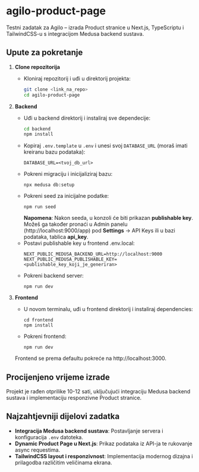 # agilo-product-page
Testni zadatak za Agilo – izrada Product stranice u Next.js, TypeScriptu i TailwindCSS-u s integracijom Medusa backend sustava.

## Upute za pokretanje

1. **Clone repozitorija**
   - Kloniraj repozitorij i uđi u direktorij projekta:
     ```bash
     git clone <link_na_repo>
     cd agilo-product-page
     ```

2. **Backend**
   - Uđi u backend direktorij i instaliraj sve dependecije:
     ```bash
     cd backend
     npm install
     ```
   - Kopiraj `.env.template` u `.env` i unesi svoj `DATABASE_URL` (moraš imati kreiranu bazu podataka):
     ```
     DATABASE_URL=<tvoj_db_url>
     ```
   - Pokreni migraciju i inicijaliziraj bazu: 
     ```
     npx medusa db:setup
     
     ```
   - Pokreni seed za inicijalne podatke:
     ``` 
     npm run seed
     ```
     **Napomena**: Nakon seeda, u konzoli će biti prikazan **publishable key**. Možeš ga također pronaći u Admin panelu (http://localhost:9000/app) pod **Settings** → API Keys ili u bazi podataka, tablica       **api_key**.
   - Postavi publishable key u frontend .env.local:
     ```
     NEXT_PUBLIC_MEDUSA_BACKEND_URL=http://localhost:9000
     NEXT_PUBLIC_MEDUSA_PUBLISHABLE_KEY=<publishable_key_koji_je_generiran>
     ```
   - Pokreni backend server:
     ```
     npm run dev
     ```

3. **Frontend**
   - U novom terminalu, uđi u frontend direktorij i instaliraj dependencies:
     ```
     cd frontend
     npm install
     ```
   - Pokreni frontend:
     ```
     npm run dev
     ```
   Frontend se prema defaultu pokreće na http://localhost:3000.

## Procijenjeno vrijeme izrade
Projekt je rađen otprilike 10-12 sati, uključujući integraciju Medusa backend sustava i implementaciju responzivne Product stranice.

## Najzahtjevniji dijelovi zadatka
- **Integracija Medusa backend sustava**: Postavljanje servera i konfiguracija `.env` datoteka.
- **Dynamic Product Page u Next.js**: Prikaz podataka iz API-ja te rukovanje async requestima.
- **TailwindCSS layout i responzivnost**: Implementacija modernog dizajna i prilagodba različitim veličinama ekrana.


